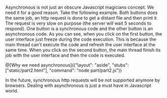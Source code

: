 Asynchronous is not just an obscure Javascript magicians concept. We need it for a good reason. Take the following example. Both buttons does the same job, an http request is done to get a distant file and then print it. The request is very slow on purpose (the server will wait 5 seconds to respond). One button is a synchronous code and the other button is an asynchronous code. As you can see, when you click on the first button, the user interface just freeze during the code execution. This is because the main thread can't execute the code and refresh the user interface at the same time. When you click on the second button, the main thread finish its job with the user interface and then the code is executed.

@[Why we need asynchronous]({"layout": "aside", "stubs": ["static/part2.html"], "command": "node part/part2.js"})

In the future, synchronous http requests will be not supported anymore by browsers. Dealing with asynchronous is just a must have in Javascript world.
